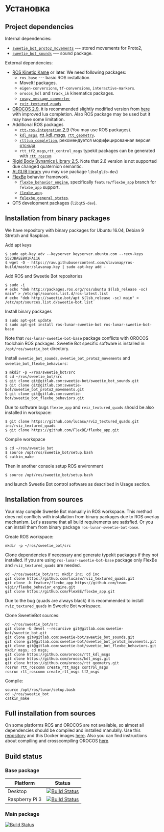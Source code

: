 Установка
=========

## Project dependencies

Internal dependencies:

* [`sweetie_bot_proto2_movements`](https://gitlab.com/sweetie-bot/sweetie_bot_proto2_movements) --- stored movements for Proto2,
* [`sweetie_bot_sounds`](https://gitlab.com/sweetie-bot/sweetie_bot_sounds) --- sound package.

External dependencies:

* [ROS Kinetic Kame](http://wiki.ros.org/kinetic/Installation) or later. We need following packages:
    * `ros_base` --- basic ROS installation.
	* MoveIt! packages.
    * `eigen-conversions`, `tf-conversions`, `interactive-markers`.
	* `orocos_kdl` and `track_ik` kinematics packages.
	* [`rospy_message_converter`](https://github.com/baalexander/rospy_message_converter)
	* [`rviz_textured_quads`](https://github.com/lucasw/rviz_textured_quads)
* [OROCOS 2.9](https://github.com/orocos-toolchain/orocos_toolchain), it is recommended slightly modified version from [here](https://github.com/disRecord) with improved lua completion. Also ROS package may be used but it may have some limitation. 
* Additional ROS packages
    * [`rtt-ros-integration` 2.9](https://github.com/orocos/rtt_ros_integration) (You may use ROS packages).
    * [`kdl_msgs`](https://github.com/orocos/kdl_msgs), [rtt_kdl_msgs](https://github.com/orocos/rtt_kdl_msgs), [`rtt_geometry`](https://github.com/orocos/rtt_geometry).
    * [`rttlua_completion`](https://github.com/orocos-toolchain/rttlua_completion), рекомендуется модифицированная версия [отсюда](https://github.com/disRecord)
    * `rtt_tf2_msgs`,`rtt_control_msgs` typekit packages can be generated with [`rtt_roscom`](https://github.com/orocos/rtt_ros_integration/tree/toolchain-2.9/rtt_roscomm)
* [Rigid Body Bynamics Library 2.5](https://rbdl.bitbucket.io/). Note that 2.6 version is not supported due changed quaternion semantic.
* [ALGLIB library](http://www.alglib.net) you may use package `libalglib-dev`)
* [FlexBe](http://philserver.bplaced.net/fbe/) behavior framework.
	* [`flexbe_behavior_engine`](https://github.com/team-vigir/flexbe_behavior_engine/tree/feature/flexbe_app), specifically `feature/flexbe_app` branch for `felxbe_app` support.
	* [`flexbe_app`](https://github.com/FlexBE/flexbe_app).
    * [`felexbe_general_states`](https://github.com/FlexBE/generic_flexbe_states).
* QT5 development packages (`libqt5-dev`).

## Installation from binary packages

We have repository with binary packages for Ubuntu 16.04, Debian 9 Stretch and Raspbian. 

Add apt keys
```
$ sudo apt-key adv --keyserver keyserver.ubuntu.com --recv-keys 5523BAEEB01FA116
$ wget -O - https://raw.githubusercontent.com/slavanap/ros-build/master/slavanap.key | sudo apt-key add -
```

Add ROS and Sweetie Bot repositories
```
$ sudo -i
# echo "deb http://packages.ros.org/ros/ubuntu $(lsb_release -sc) main" > /etc/apt/sources.list.d/ros-latest.list
# echo "deb http://sweetie.bot/apt $(lsb_release -sc) main" > /etc/apt/sources.list.d/sweetie-bot.list
```
Install binary packages
```
$ sudo apt-get update
$ sudo apt-get install ros-lunar-sweetie-bot ros-lunar-sweetie-bot-base
```
Note that `ros-lunar-sweetie-bot-base` package conflicts with OROCOS toolchain ROS packages.
Sweetie Bot specific software is installed in `/opt/ros/sweetie_bot` directory. 

Install `sweetie_bot_sounds`, `sweetie_bot_proto2_movements` and `sweetie_bot_flexbe_behaviors`: 
```
$ mkdir -p ~/ros/sweetie_bot/src
$ cd ~/ros/sweetie_bot/src
$ git clone git@gitlab.com:sweetie-bot/sweetie_bot_sounds.git
$ git clone git@gitlab.com:sweetie-bot/sweetie_bot_proto2_movements.git
$ git clone git@gitlab.com:sweetie-bot/sweetie_bot_flexbe_behaviors.git
```
Due to software bugs `flexbe_app` and `rviz_textured_quads` should be also installed in workspace:
```
$ git clone https://github.com/lucasw/rviz_textured_quads.git inc/rviz_textured_quads
$ git clone https://github.com/FlexBE/flexbe_app.git
```
Compile workspace
```
$ cd ~/ros/sweetie_bot
$ source /opt/ros/sweetie_bot/setup.bash
$ catkin_make
```

Then in another console setup ROS environment 
```
$ source /opt/ros/sweetie_bot/setup.bash
```
and launch Sweetie Bot control software as described in Usage section.

## Installation from sources

Your may compile Sweetie Bot manually in ROS workspace. This method does not conflicts with installation from binary packages due to ROS overlay mechanism.
Let's assume that all build requirements are satisfied. Or you can install them from binary package `ros-lunar-sweetie-bot-base`.

Create ROS workspace:
```
mkdir -p ~/ros/sweetie_bot/src 
```

Clone dependencies if necessary and generate typekit packages if they not installed. 
If you are using `ros-lunar-sweetie-bot-base` package only FlexBe and `rviz_textured_quads` are needed.
```
cd ~/ros/sweetie_bot/src; mkdir inc; cd inc
git clone https://github.com/lucasw/rviz_textured_quads.git
git clone -b feature/flexbe_app https://github.com/team-vigir/flexbe_behavior_engine.git
git clone https://github.com/FlexBE/flexbe_app.git
```
Due to the bug (quads are always black) it is recommended to install `rviz_textured_quads` in Sweetie Bot workspace.

Clone SweetieBot sources:
```
cd ~/ros/sweetie_bot/src
git clone -b devel --recursive git@gitlab.com:sweetie-bot/sweetie_bot.git
git clone git@gitlab.com:sweetie-bot/sweetie_bot_sounds.git
git clone git@gitlab.com:sweetie-bot/sweetie_bot_proto2_movements.git
git clone git@gitlab.com:sweetie-bot/sweetie_bot_flexbe_behaviors.git
mkdir msgs; cd msgs;
git clone https://github.com/orocos/rtt_kdl_msgs
git clone https://github.com/orocos/kdl_msgs.git
git clone https://github.com/orocos/rtt_geometry.git
rosrun rtt_roscomm create_rtt_msgs control_msgs
rosrun rtt_roscomm create_rtt_msgs tf2_msgs
```
Compile:
```
source /opt/ros/lunar/setup.bash
cd ~/ros/sweetie_bot
catkin_make
``` 
## Full installation from sources 

On some platforms ROS and OROCOS are not available, so almost all dependencies should be compiled and installed manulally.
Use this [repository](https://github.com/slavanap/ros-build) and this Docker images [here](https://hub.docker.com/r/slavanap/ros-build/tags/).
Also you can find instructions about compiling and crosscompiling OROCOS [here](https://gitlab.com/sweetiebot/compile_orocos).

## Build status

### Base package

Platform        | Status
----------------|--------------
Desktop         | [![Build Status](https://travis-ci.org/slavanap/ros-build.svg?branch=master)](https://travis-ci.org/slavanap/ros-build)
Raspberry Pi 3  | [![Build Status](https://travis-ci.org/slavanap/ros-build.svg?branch=rpi3)](https://travis-ci.org/slavanap/ros-build/branches)

### Main package

[![Build Status](https://gitlab.com/sweetie-bot/sweetie_bot/badges/devel/build.svg)](https://gitlab.com/sweetie-bot/sweetie_bot/pipelines)


<!--FG
Список зависимостей проекта
----------------------------

* Любой дистрибутив GNU/Linux на базе, например, Ubuntu 16.04 (Xenial) или Debian 8, 9.
* [ROS Kinetic Kame](http://wiki.ros.org/kinetic/Installation)
* [OROCOS 2.9](https://github.com/orocos-toolchain/orocos_toolchain), рекомендуется модифицированная версия [отсюда](https://github.com/disRecord)
* Вспомогательные пакеты OROCOS:
    * [rtt-ros-integration 2.9](https://github.com/orocos/rtt_ros_integration), рекомендуется модифицированная версия [отсюда](https://github.com/disRecord)
    * [kdl_msgs](https://github.com/orocos/kdl_msgs), [rtt_kdl_msgs](https://github.com/orocos/rtt_kdl_msgs)
    * [rttlua_completion](https://github.com/orocos-toolchain/rttlua_completion), рекомендуется модифицированная версия [отсюда](https://github.com/disRecord)
    * `rtt_tf2_msgs`,`rtt_control_msgs` сгенерировать самостоятельно используя [`rtt_roscom`](https://github.com/orocos/rtt_ros_integration/tree/toolchain-2.9/rtt_roscomm)
* [Rigid Body Bynamics Library](https://rbdl.bitbucket.io/)
* [FlexBe](http://philserver.bplaced.net/fbe/): [flexbe_behavior_engine](https://github.com/team-vigir/flexbe_behavior_engine.git) c поддержкой [FlexBe APP](https://github.com/FlexBE/flexbe_app) (смотрите описание для деталей устаноки)

В https://gitlab.com/sweetiebot/compile_orocos находится инструкция по самостоятельной сборке OROCOS и его вспомогательных пакетов. Там же описан процесс кросскомпиляции
для бортового компьютера Свити. 


Инструкция для разработчиков по сборке и установке проекта
-------------------------------------------------------------------------------------------------

Данная инструкция описывает процесс развертывания рабочего места разработчика. Она позволяет собрать часть управляющего ПО предназначенного для работы на машине оператора. 
Этот же набор пакетов может быть использован для моделирования робота.  Инструкция не содержит подробную информацию о сборке части системы исполняемой на роботе и о настройке его бортового компьютера.

Системные требования и рекомендации:
* Любой дистрибутив GNU/Linux на базе Ubuntu 16.04 (Xenial). Например, Kubuntu 16.04.
* ROS Kinetic Kame

Как ставить.

1. Установить ROS Kinetic Kame (см. инструкцию в разделе "ROS Installation" на вики проекта: https://gitlab.com/sweetie-bot/sweetie_doc/wikis/ros-installation или (ещё лучше) на сайте ROS: http://wiki.ros.org/kinetic/Installation/Ubuntu).
На десктопе:
`sudo apt-get install ros-kinetic-desktop-full`
На роботе:
`sudo apt-get install ros-kinetic-robot`

1. Удалить все ros-kinetic-rtt-* (если стоят).
`sudo apt remove 'ros-kinetic-rtt-*'`

1. Установить дополнительные пакеты командой

    ```
sudo apt-get install ros-kinetic-moveit ros-kinetic-sound-play ros-kinetic-trac-ik-lib ros-kinetic-octomap-msgs ros-kinetic-rosbridge-server ros-kinetic-leap-motion ros-kinetic-rospy-message-converter libalglib-dev lua-filesystem castxml gccxml libeditline-dev libeditline0 libgmp-dev libgmpxx4ldbl liblua5.1-0 liblua5.1-0-dev libncurses5-dev libomniorb4-1 libomniorb4-dev libomnithread3-dev libomnithread3c2 libreadline-dev libreadline6-dev libtinfo-dev libtool-bin omniidl omniorb omniorb-idl omniorb-nameserver ruby-dev ruby-facets ruby-hoe ruby-nokogiri ruby2.3-dev libxml-xpath-perl
```

1. Скачать кастомные пакеты с ftp://xq3.ru/ros

    ```
wget ftp://xq3.ru/ros/ros-kinetic-orocos-toolchain_2.9.0-1_amd64.deb
wget ftp://xq3.ru/ros/ros-kinetic-rtt-ros-integration_2.9.0-1_amd64.deb
```
Если хотите скомпилировать эти пакеты самостоятельно или собрать их для другого дистрибутива, то отрывки, похожие на инструкцию можно найти здесь: https://gitlab.com/sweetiebot/compile_orocos

1. Установить их командой 
    ```
sudo dpkg -i ros-kinetic-orocos-toolchain_2.9.0-1_amd64.deb
sudo dpkg -i ros-kinetic-rtt-ros-integration_2.9.0-1_amd64.deb
```

1. Заблокировать обновления этих пакетов

    ```
sudo apt-mark hold ros-kinetic-rtt-ros-integration
sudo apt-mark hold ros-kinetic-orocos-toolchain
```

1. Скачать (клонировать) основной репозиторий с кодом sweetie_bot:

    `mkdir -p ~/ros/sw/src/
cd ~/ros/sw/src/
git clone -b devel --  recursive git@gitlab.com:sweetie-bot/sweetie_bot.git
`

1. Установить flexbe_behavior_engine и generic_flexbe_states (см. инструкцию на сайте)

    `git clone https://github.com/team-vigir/flexbe_behavior_engine.git
git clone https://github.com/FlexBE/generic_flexbe_states.git`

1. Перейти в директорию воркспейса
`cd ~/ros/sw/`

1. Собрать проект командой
`catkin_make`

Примечание 1: репозиторий code &mdash; устаревший. По некоторым причинам, он ещё есть и иногда обновляется, но если вы не знаете, зачем он, то не используйте его.

Примечание 2: Опционально для использования сторонних библиотек, компилирующихся системой catkin, может быть удобным создание специальной рабочей среды для них, которая должна быть "наслоена" (overlay) на основную. Для этого нужно выполнить следующую последовательность шагов:

`mkdir -p ~/ros/overlays/flexbe/src
source /opt/ros/kinetic/setup.bash
cd ~/ros/overlays/flexbe/src
catkin_init_workspace
cd ~/ros/overlays/flexbe/
catkin_make
source devel/setup.bash
wstool init src
`

Для использования этого оверлея в рабочей среде catkin, создавать её нужно, используя 

`source ~/ros/overlays/flexbe/devel/setup.bash`
вместо
`source /opt/ros/kinetic/setup.bash`

Далее для добавления нужного пакета используются из директории src команды вида:

`wstool set myrepo --git git://github.com/<полный путь>/myrepo.git
wstool update
cd ..
catkin_make
`

Пример установки `generic_flexbe_states` и `flexbe_behavior_engine`
```
wstool set generic_flexbe_states --git https://github.com/FlexBE/generic_flexbe_states.git
wstool set flexbe_behavior_engine --git https://github.com/team-vigir/flexbe_behavior_engine.git
wstool update
cd ..
catkin_make -->
```
